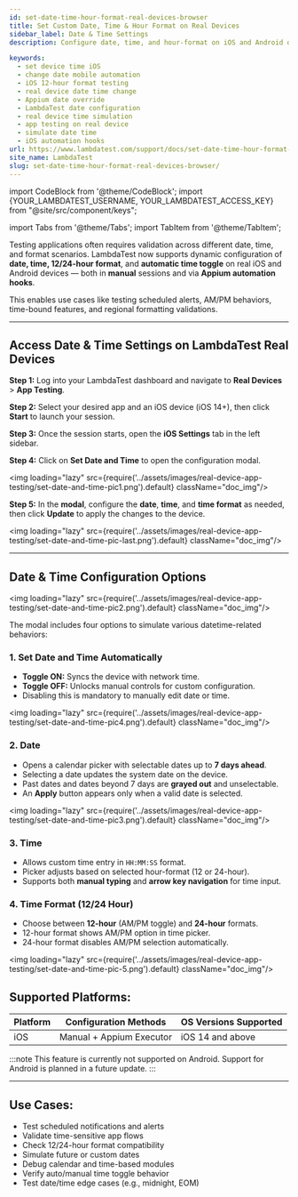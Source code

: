 ```yaml
---
id: set-date-time-hour-format-real-devices-browser
title: Set Custom Date, Time & Hour Format on Real Devices
sidebar_label: Date & Time Settings
description: Configure date, time, and hour-format on iOS and Android devices during manual and Appium-based automation testing on LambdaTest.

keywords:
  - set device time iOS
  - change date mobile automation
  - iOS 12-hour format testing
  - real device date time change
  - Appium date override
  - LambdaTest date configuration
  - real device time simulation
  - app testing on real device
  - simulate date time
  - iOS automation hooks
url: https://www.lambdatest.com/support/docs/set-date-time-hour-format-real-devices-browser/
site_name: LambdaTest
slug: set-date-time-hour-format-real-devices-browser/
---
```

import CodeBlock from '@theme/CodeBlock';
import {YOUR_LAMBDATEST_USERNAME, YOUR_LAMBDATEST_ACCESS_KEY} from "@site/src/component/keys";

import Tabs from '@theme/Tabs';
import TabItem from '@theme/TabItem';

<script type="application/ld+json"
  dangerouslySetInnerHTML={{ __html: JSON.stringify({
    "@context": "https://schema.org",
    "@type": "BreadcrumbList",
    "itemListElement": [{
      "@type": "ListItem",
      "position": 1,
      "name": "Home",
      "item": "https://www.lambdatest.com"
    },{
      "@type": "ListItem",
      "position": 2,
      "name": "Support",
      "item": "https://www.lambdatest.com/support/docs/"
    },{
      "@type": "ListItem",
      "position": 3,
      "name": "Set Date and Time on Real Devices",
      "item": "https://www.lambdatest.com/support/docs/set-date-time-hour-format-real-devices-browser/"
    }]
  }) }}
></script>


Testing applications often requires validation across different date, time, and format scenarios. LambdaTest now supports dynamic configuration of **date, time, 12/24-hour format**, and **automatic time toggle** on real iOS and Android devices — both in **manual** sessions and via **Appium automation hooks**.

This enables use cases like testing scheduled alerts, AM/PM behaviors, time-bound features, and regional formatting validations.

---

## Access Date & Time Settings on LambdaTest Real Devices

**Step 1:** Log into your LambdaTest dashboard and navigate to **Real Devices** > **App Testing**.

**Step 2:** Select your desired app and an iOS device (iOS 14+), then click **Start** to launch your session.

**Step 3:** Once the session starts, open the **iOS Settings** tab in the left sidebar.

**Step 4:** Click on **Set Date and Time** to open the configuration modal. 

<img loading="lazy" src={require('../assets/images/real-device-app-testing/set-date-and-time-pic1.png').default} className="doc_img"/>

**Step 5:**  In the **modal**, configure the **date**, **time**, and **time format** as needed, then click **Update** to apply the changes to the device.

<img loading="lazy" src={require('../assets/images/real-device-app-testing/set-date-and-time-pic-last.png').default} className="doc_img"/>


---

## Date & Time Configuration Options

<img loading="lazy" src={require('../assets/images/real-device-app-testing/set-date-and-time-pic2.png').default} className="doc_img"/>

The modal includes four options to simulate various datetime-related behaviors:

### 1. Set Date and Time Automatically
- **Toggle ON:** Syncs the device with network time.
- **Toggle OFF:** Unlocks manual controls for custom configuration.
- Disabling this is mandatory to manually edit date or time.

<img loading="lazy" src={require('../assets/images/real-device-app-testing/set-date-and-time-pic4.png').default} className="doc_img"/>


### 2. Date
- Opens a calendar picker with selectable dates up to **7 days ahead**.
- Selecting a date updates the system date on the device.
- Past dates and dates beyond 7 days are **grayed out** and unselectable.
- An **Apply** button appears only when a valid date is selected.

<img loading="lazy" src={require('../assets/images/real-device-app-testing/set-date-and-time-pic3.png').default} className="doc_img"/>


### 3. Time
- Allows custom time entry in `HH:MM:SS` format.
- Picker adjusts based on selected hour-format (12 or 24-hour).
- Supports both **manual typing** and **arrow key navigation** for time input.

### 4. Time Format (12/24 Hour)
- Choose between **12-hour** (AM/PM toggle) and **24-hour** formats.
- 12-hour format shows AM/PM option in time picker.
- 24-hour format disables AM/PM selection automatically.

<img loading="lazy" src={require('../assets/images/real-device-app-testing/set-date-and-time-pic-5.png').default} className="doc_img"/>


## Supported Platforms: 

| Platform | Configuration Methods       | OS Versions Supported |
| -------- | --------------------------- | --------------------- |
| iOS      | Manual + Appium Executor    | iOS 14 and above      |

:::note
This feature is currently not supported on Android. Support for Android is planned in a future update.
:::

---

## Use Cases: 

- Test scheduled notifications and alerts
- Validate time-sensitive app flows
- Check 12/24-hour format compatibility
- Simulate future or custom dates
- Debug calendar and time-based modules
- Verify auto/manual time toggle behavior
- Test date/time edge cases (e.g., midnight, EOM)
